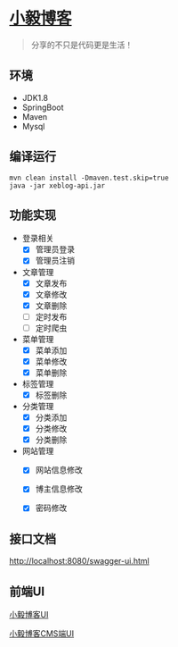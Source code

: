 [小毅博客](https://www.xeblog.cn)
===

> 分享的不只是代码更是生活！

## 环境

* JDK1.8
* SpringBoot
* Maven
* Mysql

## 编译运行

```
mvn clean install -Dmaven.test.skip=true
java -jar xeblog-api.jar
```

## 功能实现
- 登录相关
    - [x] 管理员登录
    - [x] 管理员注销
- 文章管理
   - [x] 文章发布
   - [x] 文章修改
   - [x] 文章删除
   - [ ] 定时发布
   - [ ] 定时爬虫
- 菜单管理
    - [x] 菜单添加
    - [x] 菜单修改
    - [x] 菜单删除
- 标签管理
    - [x] 标签删除
- 分类管理
    - [x] 分类添加
    - [x] 分类修改
    - [x] 分类删除
- 网站管理
    - [x] 网站信息修改
    - [x] 博主信息修改
    - [x] 密码修改



## 接口文档

[http://localhost:8080/swagger-ui.html](http://localhost:8080/swagger-ui.html)

##  前端UI

[小毅博客UI](https://github.com/anlingyi/xeblog-ui)

[小毅博客CMS端UI](https://github.com/anlingyi/xeblog-cms-ui)

